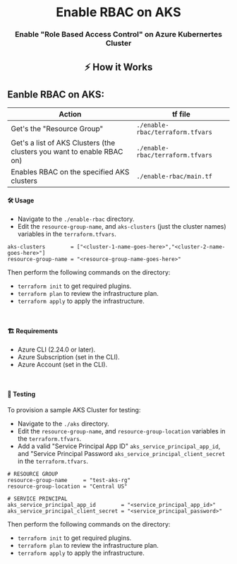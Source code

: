 <h1 align="center">
  Enable RBAC on AKS
</h1>
<h3 align="center">Enable "Role Based Access Control" on Azure Kubernertes Cluster</h3>

## <p align="center">⚡️ How it Works</p>

<p>
<h2>Eanble RBAC on AKS:</h2>

|                                Action                                   |            tf file              |
|-------------------------------------------------------------------------|---------------------------------|
| Get's the "Resource Group"                                              |`./enable-rbac/terraform.tfvars` |
| Get's a list of AKS Clusters (the clusters you want to enable RBAC on)  |`./enable-rbac/terraform.tfvars` |
| Enables RBAC on the specified AKS clusters                              |`./enable-rbac/main.tf`          |                                                                                                     |`./vm-backup-vm-scope/terraform.tfvars` |


#### 🛠 Usage
- Navigate to the `./enable-rbac` directory. 
- Edit the `resource-group-name`, and `aks-clusters` (just the cluster names) variables in the `terraform.tfvars`.
```hcl
aks-clusters        = ["<cluster-1-name-goes-here>","<cluster-2-name-goes-here>"]
resource-group-name = "<resource-group-name-goes-here>"
```
Then perform the following commands on the directory:
- `terraform init` to get required plugins.
- `terraform plan` to review the infrastructure plan.
- `terraform apply` to apply the infrastructure.
<br/>

#### 🏗 Requirements
- Azure CLI (2.24.0 or later). 
- Azure Subscription (set in the CLI). 
- Azure Account (set in the CLI).
<br/>

#### 🧪 Testing
To provision a sample AKS Cluster for testing:  
- Navigate to the `./aks` directory. 
- Edit the `resource-group-name`, and `resource-group-location` variables in the `terraform.tfvars`.
- Add a valid "Service Principal App ID" `aks_service_principal_app_id`, and "Service Principal Password `aks_service_principal_client_secret` in the `terraform.tfvars`.
```hcl
# RESOURCE GROUP
resource-group-name     = "test-aks-rg"
resource-group-location = "Central US"

# SERVICE PRINCIPAL
aks_service_principal_app_id        = "<service_principal_app_id>"
aks_service_principal_client_secret = "<service_principal_password>"
```

Then perform the following commands on the directory:
- `terraform init` to get required plugins.
- `terraform plan` to review the infrastructure plan.
- `terraform apply` to apply the infrastructure.